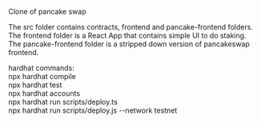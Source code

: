 Clone of pancake swap

The src folder contains contracts, frontend and pancake-frontend folders. The frontend folder is a React App that contains simple UI to do staking. The pancake-frontend folder is a stripped down version of pancakeswap frontend.

hardhat commands:  
npx hardhat compile  
npx hardhat test  
npx hardhat accounts  
npx hardhat run scripts/deploy.ts  
npx hardhat run scripts/deploy.js --network testnet  

